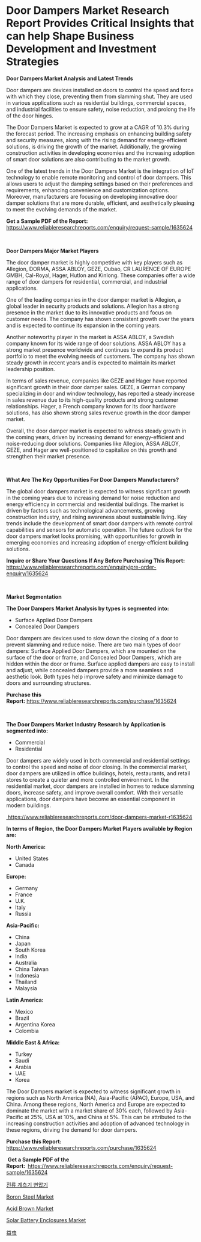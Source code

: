 <p><h1>Door Dampers Market Research Report Provides Critical Insights that can help Shape Business Development and Investment Strategies</h1></p><p><strong>Door Dampers Market Analysis and Latest Trends</strong></p>
<p><p>Door dampers are devices installed on doors to control the speed and force with which they close, preventing them from slamming shut. They are used in various applications such as residential buildings, commercial spaces, and industrial facilities to ensure safety, noise reduction, and prolong the life of the door hinges.</p><p>The Door Dampers Market is expected to grow at a CAGR of 10.3% during the forecast period. The increasing emphasis on enhancing building safety and security measures, along with the rising demand for energy-efficient solutions, is driving the growth of the market. Additionally, the growing construction activities in developing economies and the increasing adoption of smart door solutions are also contributing to the market growth.</p><p>One of the latest trends in the Door Dampers Market is the integration of IoT technology to enable remote monitoring and control of door dampers. This allows users to adjust the damping settings based on their preferences and requirements, enhancing convenience and customization options. Moreover, manufacturers are focusing on developing innovative door damper solutions that are more durable, efficient, and aesthetically pleasing to meet the evolving demands of the market.</p></p>
<p><strong>Get a Sample PDF of the Report:&nbsp;</strong> <a href="https://www.reliableresearchreports.com/enquiry/request-sample/1635624">https://www.reliableresearchreports.com/enquiry/request-sample/1635624</a></p>
<p>&nbsp;</p>
<p><strong>Door Dampers Major Market Players</strong></p>
<p><p>The door damper market is highly competitive with key players such as Allegion, DORMA, ASSA ABLOY, GEZE, Oubao, CR LAURENCE OF EUROPE GMBH, Cal-Royal, Hager, Hutlon and Kinlong. These companies offer a wide range of door dampers for residential, commercial, and industrial applications.</p><p>One of the leading companies in the door damper market is Allegion, a global leader in security products and solutions. Allegion has a strong presence in the market due to its innovative products and focus on customer needs. The company has shown consistent growth over the years and is expected to continue its expansion in the coming years.</p><p>Another noteworthy player in the market is ASSA ABLOY, a Swedish company known for its wide range of door solutions. ASSA ABLOY has a strong market presence worldwide and continues to expand its product portfolio to meet the evolving needs of customers. The company has shown steady growth in recent years and is expected to maintain its market leadership position.</p><p>In terms of sales revenue, companies like GEZE and Hager have reported significant growth in their door damper sales. GEZE, a German company specializing in door and window technology, has reported a steady increase in sales revenue due to its high-quality products and strong customer relationships. Hager, a French company known for its door hardware solutions, has also shown strong sales revenue growth in the door damper market.</p><p>Overall, the door damper market is expected to witness steady growth in the coming years, driven by increasing demand for energy-efficient and noise-reducing door solutions. Companies like Allegion, ASSA ABLOY, GEZE, and Hager are well-positioned to capitalize on this growth and strengthen their market presence.</p></p>
<p>&nbsp;</p>
<p><strong>What Are The Key Opportunities For Door Dampers Manufacturers?</strong></p>
<p><p>The global door dampers market is expected to witness significant growth in the coming years due to increasing demand for noise reduction and energy efficiency in commercial and residential buildings. The market is driven by factors such as technological advancements, growing construction industry, and rising awareness about sustainable living. Key trends include the development of smart door dampers with remote control capabilities and sensors for automatic operation. The future outlook for the door dampers market looks promising, with opportunities for growth in emerging economies and increasing adoption of energy-efficient building solutions.</p></p>
<p><strong>Inquire or Share Your Questions If Any Before Purchasing This Report:</strong> <a href="https://www.reliableresearchreports.com/enquiry/pre-order-enquiry/1635624">https://www.reliableresearchreports.com/enquiry/pre-order-enquiry/1635624</a></p>
<p>&nbsp;</p>
<p><strong>Market Segmentation</strong></p>
<p><strong>The Door Dampers Market Analysis by types is segmented into:</strong></p>
<p><ul><li>Surface Applied Door Dampers</li><li>Concealed Door Dampers</li></ul></p>
<p><p>Door dampers are devices used to slow down the closing of a door to prevent slamming and reduce noise. There are two main types of door dampers: Surface Applied Door Dampers, which are mounted on the surface of the door or frame, and Concealed Door Dampers, which are hidden within the door or frame. Surface applied dampers are easy to install and adjust, while concealed dampers provide a more seamless and aesthetic look. Both types help improve safety and minimize damage to doors and surrounding structures.</p></p>
<p><strong>Purchase this Report:&nbsp;</strong><a href="https://www.reliableresearchreports.com/purchase/1635624">https://www.reliableresearchreports.com/purchase/1635624</a></p>
<p>&nbsp;</p>
<p><strong>The Door Dampers Market Industry Research by Application is segmented into:</strong></p>
<p><ul><li>Commercial</li><li>Residential</li></ul></p>
<p><p>Door dampers are widely used in both commercial and residential settings to control the speed and noise of door closing. In the commercial market, door dampers are utilized in office buildings, hotels, restaurants, and retail stores to create a quieter and more controlled environment. In the residential market, door dampers are installed in homes to reduce slamming doors, increase safety, and improve overall comfort. With their versatile applications, door dampers have become an essential component in modern buildings.</p></p>
<p><a href="https://www.reliableresearchreports.com/door-dampers-market-r1635624">&nbsp;https://www.reliableresearchreports.com/door-dampers-market-r1635624</a></p>
<p><strong>In terms of Region, the Door Dampers Market Players available by Region are:</strong></p>
<p>
    <p> <strong> North America: </strong>
        <ul>
            <li>United States</li>
            <li>Canada</li>
        </ul>
        </p> 
    <p> <strong> Europe: </strong>
        <ul>
            <li>Germany</li>
            <li>France</li>
            <li>U.K.</li>
            <li>Italy</li>
            <li>Russia</li>
        </ul>
        </p> 
    <p> <strong> Asia-Pacific: </strong>
        <ul>
            <li>China</li>
            <li>Japan</li>
            <li>South Korea</li>
            <li>India</li>
            <li>Australia</li>
            <li>China Taiwan</li>
            <li>Indonesia</li>
            <li>Thailand</li>
            <li>Malaysia</li>
        </ul>
        </p> 
    <p> <strong> Latin America: </strong>
        <ul>
            <li>Mexico</li>
            <li>Brazil</li>
            <li>Argentina Korea</li>
            <li>Colombia</li>
        </ul>
        </p> 
    <p> <strong> Middle East & Africa: </strong>
        <ul>
            <li>Turkey</li>
            <li>Saudi</li>
            <li>Arabia</li>
            <li>UAE</li>
            <li>Korea</li>
        </ul>
    </p>
    </p>
<p><p>The Door Dampers market is expected to witness significant growth in regions such as North America (NA), Asia-Pacific (APAC), Europe, USA, and China. Among these regions, North America and Europe are expected to dominate the market with a market share of 30% each, followed by Asia-Pacific at 25%, USA at 10%, and China at 5%. This can be attributed to the increasing construction activities and adoption of advanced technology in these regions, driving the demand for door dampers.</p></p>
<p><strong>Purchase this Report: </strong><a href="https://www.reliableresearchreports.com/purchase/1635624">https://www.reliableresearchreports.com/purchase/1635624</a></p>
<p>&nbsp;<strong>Get a Sample PDF of the Report:&nbsp;&nbsp;</strong><a href="https://www.reliableresearchreports.com/enquiry/request-sample/1635624">https://www.reliableresearchreports.com/enquiry/request-sample/1635624</a></p>
<p><strong></strong></p>
<p><p><a href="https://github.com/PercyHagernes9778/Market-Research-Report-List-1/blob/main/517279725097.md">전류 계측기 변압기</a></p><p><a href="https://issuu.com/reportprime-2/docs/boron-steel-market-size-2030.pptx">Boron Steel Market</a></p><p><a href="https://issuu.com/reportprime-2/docs/acid-brown-market-size-2030.pptx">Acid Brown Market</a></p><p><a href="https://github.com/indrystar/Market-Research-Report-List-2/blob/main/solar-battery-enclosures-market.md">Solar Battery Enclosures Market</a></p><p><a href="https://github.com/ddwcuskozol07187/Market-Research-Report-List-1/blob/main/495127527329.md">益虫</a></p></p>